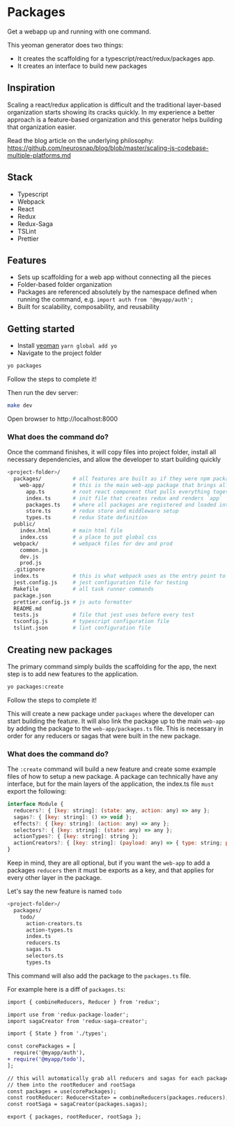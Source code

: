 # Packages

Get a webapp up and running with one command.

This yeoman generator does two things:

* It creates the scaffolding for a typescript/react/redux/packages app.
* It creates an interface to build new packages

## Inspiration

Scaling a react/redux application is difficult and the traditional layer-based
organization starts showing its cracks quickly.  In my experience a better approach
is a feature-based organization and this generator helps building that organization
easier.

Read the blog article on the underlying philosophy:
https://github.com/neurosnap/blog/blob/master/scaling-js-codebase-multiple-platforms.md

## Stack

* Typescript
* Webpack
* React
* Redux
* Redux-Saga
* TSLint
* Prettier

## Features

* Sets up scaffolding for a web app without connecting all the pieces
* Folder-based folder organization
* Packages are referenced absolutely by the namespace defined when running the command, e.g. `import auth from '@myapp/auth';`
* Built for scalability, composability, and reusability

## Getting started

* Install [yeoman](http://yeoman.io/) `yarn global add yo`
* Navigate to the project folder

```bash
yo packages
```

Follow the steps to complete it!

Then run the dev server:

```bash
make dev
```

Open browser to http://localhost:8000

### What does the command do?

Once the command finishes, it will copy files into project folder, install all necessary dependencies,
and allow the developer to start building quickly

```bash
<project-folder>/
  packages/          # all features are built as if they were npm packages here
    web-app/         # this is the main web-app package that brings all other packages together
      app.ts         # root react component that pulls everything together
      index.ts       # init file that creates redux and renders `app`
      packages.ts    # where all packages are registered and loaded into redux/redux-saga
      store.ts       # redux store and middleware setup
      types.ts       # redux State definition
  public/
    index.html       # main html file
    index.css        # a place to put global css
  webpack/           # webpack files for dev and prod
    common.js    
    dev.js
    prod.js
  .gitignore
  index.ts           # this is what webpack uses as the entry point to the app
  jest.config.js     # jest configuration file for testing
  Makefile           # all task runner commands
  package.json    
  prettier.config.js # js auto formatter
  README.md
  tests.js           # file that jest uses before every test
  tsconfig.js        # typescript configuration file
  tslint.json        # lint configuration file
```

## Creating new packages

The primary command simply builds the scaffolding for the app, the next step
is to add new features to the application.

```bash
yo packages:create
```

Follow the steps to complete it!

This will create a new package under `packages` where the developer can start
building the feature.  It will also link the package up to the main `web-app`
by adding the package to the `web-app/packages.ts` file.  This is necessary in order
for any reducers or sagas that were built in the new package.

### What does the command do?

The `:create` command will build a new feature and create some example files
of how to setup a new package.  A package can technically have any interface,
but for the main layers of the application, the index.ts file `must` export the following:

```js
interface Module {
  reducers?: { [key: string]: (state: any, action: any) => any };
  sagas?: { [key: string]: () => void };
  effects?: { [key: string]: (action: any) => any };
  selectors?: { [key: string]: (state: any) => any };
  actionTypes?: { [key: string]: string };
  actionCreators?: { [key: string]: (payload: any) => { type: string; payload: any } };
}
```

Keep in mind, they are all optional, but if you want the `web-app` to add a
packages `reducers` then it must be exports as a key, and that applies for
every other layer in the package.

Let's say the new feature is named `todo`

```bash
<project-folder>/
  packages/
    todo/
      action-creators.ts
      action-types.ts
      index.ts
      reducers.ts
      sagas.ts
      selectors.ts
      types.ts
```

This command will also add the package to the `packages.ts` file.

For example here is a diff of `packages.ts`:

```diff
import { combineReducers, Reducer } from 'redux';

import use from 'redux-package-loader';
import sagaCreator from 'redux-saga-creator';

import { State } from './types';

const corePackages = [
  require('@myapp/auth'),
+ require('@myapp/todo'),
];

// this will automatically grab all reducers and sagas for each package and load
// them into the rootReducer and rootSaga
const packages = use(corePackages);
const rootReducer: Reducer<State> = combineReducers(packages.reducers);
const rootSaga = sagaCreator(packages.sagas);

export { packages, rootReducer, rootSaga };
```
